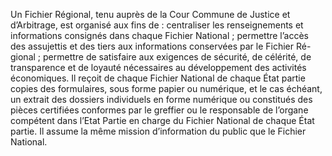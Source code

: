Un Fichier Régional, tenu auprès de la Cour Commune de Justice et d’Arbitrage, est
organisé aux fins de :
centraliser les renseignements et informations consignés dans chaque Fichier National ;
permettre l’accès des assujettis et des tiers aux informations conservées par le Fichier Ré-
gional ;
permettre de satisfaire aux exigences de sécurité, de célérité, de transparence et de loyauté
nécessaires au développement des activités économiques.
Il reçoit de chaque Fichier National de chaque État partie copies des formulaires, sous forme
papier ou numérique, et le cas échéant, un extrait des dossiers individuels en forme numérique
ou constitués des pièces certifiées conformes par le greffier ou le responsable de l’organe
compétent dans l’Etat Partie en charge du Fichier National de chaque État partie.
Il assume la même mission d’information du public que le Fichier National.